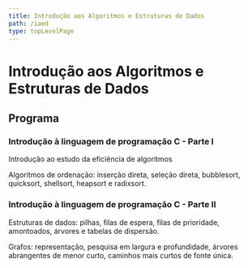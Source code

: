 ```yaml
---
title: Introdução aos Algoritmos e Estruturas de Dados
path: /iaed
type: topLevelPage
---
```


# Introdução aos Algoritmos e Estruturas de Dados

## Programa

### Introdução à linguagem de programação C - Parte I

Introdução ao estudo da eficiência de algoritmos

Algoritmos de ordenação: inserção direta, seleção direta, bubblesort, quicksort, shellsort, heapsort e radixsort.

### Introdução à linguagem de programação C - Parte II

Estruturas de dados: pilhas, filas de espera, filas de prioridade, amontoados, árvores e tabelas de dispersão.

Grafos: representação, pesquisa em largura e profundidade, árvores abrangentes de menor curto, caminhos mais curtos de fonte única.
